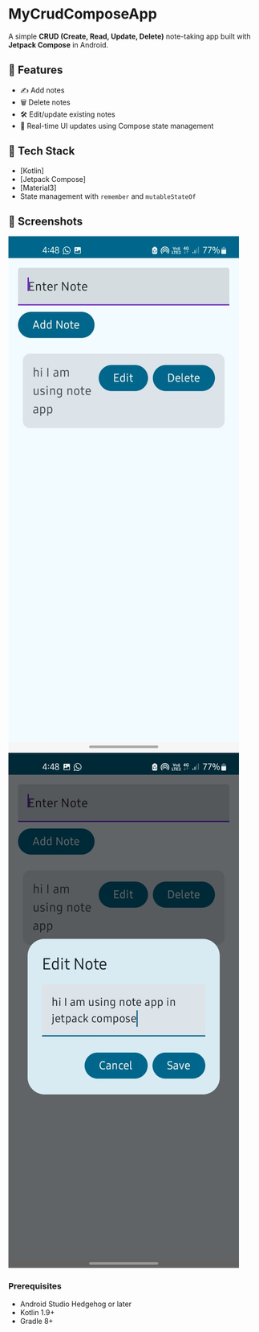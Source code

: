 # MyCrudComposeApp
A simple **CRUD (Create, Read, Update, Delete)** note-taking app built with **Jetpack Compose** in Android.

## 📱 Features

- ✍️ Add notes
- 🗑️ Delete notes
- 🛠️ Edit/update existing notes
- 🔄 Real-time UI updates using Compose state management

## 🧰 Tech Stack

- [Kotlin]
- [Jetpack Compose]
- [Material3]
- State management with `remember` and `mutableStateOf`

## 📸 Screenshots

![UI](screenshots/crud1.jpg) ![Edit](screenshots/crud2.jpg)



### Prerequisites
- Android Studio Hedgehog or later
- Kotlin 1.9+
- Gradle 8+



